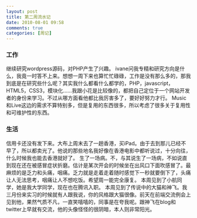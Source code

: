```yaml
---
layout: post
title: 第二周流水记
date: 2010-08-01 09:58
comments: true
categories: [周记]
---
```

<h3>工作</h3>
继续研究wordpress源码，对PHP产生了兴趣。
ivane问我专精和研究方向是什么，我竟一时答不上来。想想一周下来也算忙忙碌碌，工作是没有那么多的，那我到底是在研究些什么呢？其实我什么都看什么都学的，PHP，javascript，HTML5，CSS3，模块化……我跟小花是比较像的，都把自己定位于一个网站开发者的身份来学习。不过从哪方面看他都比我厉害多了，要好好努力才行。
Music和Live这边的需求不算特别多，但是复用的东西很多，所以考虑了很多关于复用性和可维护性的东西。
<h3>生活</h3>
信用卡还没有发下来。大布上周末去了一趟香港，买iPad。由于去到那儿已经不早了，所以都卖光了。他说的那些地名我好像在香港电影中都听说过，十分向往，什么时候我也能去香港就好了。
生了一场病。不，与其说生了一场病，不如说直到现在还在被感冒症状折磨。估计是某次开会的时候坐在出风口下面吹感冒了。最麻烦的是乏力和头痛，咽痛。乏力就是走着走着随时感觉下一秒就要倒下了，头痛让人无法思考，咽痛让人不想吃饭。希望周一能完全康复。
本周见到了小航同学，她是我大学同学，现在也在腾讯入职。
本周见到了传说中的大猫和神飞。我三月份来实习的时候就有人跟我说，你的风格跟大猫很像。前天在前端交流例会上见到他，果然气质不凡，一直笑嘻嘻的，同事是在夸我呢。跟神飞在blog和twitter上早就有交流，他的头像怪怪的很阴暗，本人则非常阳光。
